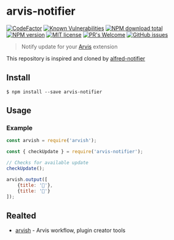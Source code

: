 # arvis-notifier
[![CodeFactor](https://www.codefactor.io/repository/github/jopemachine/arvis-notifier/badge)](https://www.codefactor.io/repository/github/jopemachine/arvis-notifier)
[![Known Vulnerabilities](https://snyk.io/test/github/jopemachine/arvis-notifier/badge.svg)]()
[![NPM download total](https://img.shields.io/npm/dt/arvis-notifier)](http://badge.fury.io/js/arvis-notifier)
[![NPM version](https://badge.fury.io/js/arvis-notifier.svg)](http://badge.fury.io/js/arvis-notifier)
[![MIT license](https://img.shields.io/badge/License-MIT-blue.svg)](https://lbesson.mit-license.org/)
[![PR's Welcome](https://img.shields.io/badge/PRs-welcome-brightgreen.svg?style=flat)](http://makeapullrequest.com)
[![GitHub issues](https://img.shields.io/github/issues/jopemachine/arvis-notifier.svg)](https://GitHub.com/jopemachine/arvis-notifier/issues/)

> Notify update for your [Arvis](https://github.com/jopemachine/arvis) extension

This repository is inspired and cloned by [alfred-notifier](https://github.com/SamVerschueren/alfred-notifier/blob/master/readme.md)

## Install

```
$ npm install --save arvis-notifier
```

## Usage

### Example

```js
const arvish = require('arvish');

const { checkUpdate } = require('arvis-notifier');

// Checks for available update
checkUpdate();

arvish.output([
	{title: '🦄'},
	{title: '🌈'}
]);
```

## Realted

- [arvish](https://github.com/jopemachine/arvish) - Arvis workflow, plugin creator tools
